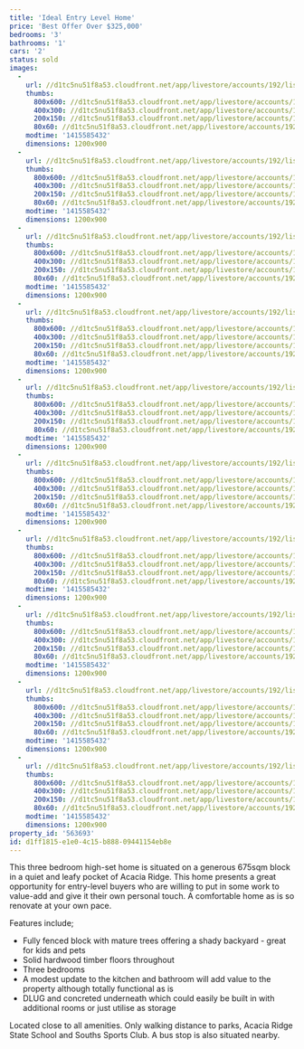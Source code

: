 ```yaml
---
title: 'Ideal Entry Level Home'
price: 'Best Offer Over $325,000'
bedrooms: '3'
bathrooms: '1'
cars: '2'
status: sold
images:
  -
    url: //d1tc5nu51f8a53.cloudfront.net/app/livestore/accounts/192/listings/295932/images/eFront_9588684463_20141110120938.jpg
    thumbs:
      800x600: //d1tc5nu51f8a53.cloudfront.net/app/livestore/accounts/192/listings/295932/images/eFront_9588684463_20141110120938_800x600.jpg
      400x300: //d1tc5nu51f8a53.cloudfront.net/app/livestore/accounts/192/listings/295932/images/eFront_9588684463_20141110120938_400x300.jpg
      200x150: //d1tc5nu51f8a53.cloudfront.net/app/livestore/accounts/192/listings/295932/images/eFront_9588684463_20141110120938_200x150.jpg
      80x60: //d1tc5nu51f8a53.cloudfront.net/app/livestore/accounts/192/listings/295932/images/eFront_9588684463_20141110120938_80x60.jpg
    modtime: '1415585432'
    dimensions: 1200x900
  -
    url: //d1tc5nu51f8a53.cloudfront.net/app/livestore/accounts/192/listings/295932/images/eLiving_4494818868_20141110120942.jpg
    thumbs:
      800x600: //d1tc5nu51f8a53.cloudfront.net/app/livestore/accounts/192/listings/295932/images/eLiving_4494818868_20141110120942_800x600.jpg
      400x300: //d1tc5nu51f8a53.cloudfront.net/app/livestore/accounts/192/listings/295932/images/eLiving_4494818868_20141110120942_400x300.jpg
      200x150: //d1tc5nu51f8a53.cloudfront.net/app/livestore/accounts/192/listings/295932/images/eLiving_4494818868_20141110120942_200x150.jpg
      80x60: //d1tc5nu51f8a53.cloudfront.net/app/livestore/accounts/192/listings/295932/images/eLiving_4494818868_20141110120942_80x60.jpg
    modtime: '1415585432'
    dimensions: 1200x900
  -
    url: //d1tc5nu51f8a53.cloudfront.net/app/livestore/accounts/192/listings/295932/images/eKitchen_8981613461_20141110120939.jpg
    thumbs:
      800x600: //d1tc5nu51f8a53.cloudfront.net/app/livestore/accounts/192/listings/295932/images/eKitchen_8981613461_20141110120939_800x600.jpg
      400x300: //d1tc5nu51f8a53.cloudfront.net/app/livestore/accounts/192/listings/295932/images/eKitchen_8981613461_20141110120939_400x300.jpg
      200x150: //d1tc5nu51f8a53.cloudfront.net/app/livestore/accounts/192/listings/295932/images/eKitchen_8981613461_20141110120939_200x150.jpg
      80x60: //d1tc5nu51f8a53.cloudfront.net/app/livestore/accounts/192/listings/295932/images/eKitchen_8981613461_20141110120939_80x60.jpg
    modtime: '1415585432'
    dimensions: 1200x900
  -
    url: //d1tc5nu51f8a53.cloudfront.net/app/livestore/accounts/192/listings/295932/images/eVerandah_9715107121_20141110120944.jpg
    thumbs:
      800x600: //d1tc5nu51f8a53.cloudfront.net/app/livestore/accounts/192/listings/295932/images/eVerandah_9715107121_20141110120944_800x600.jpg
      400x300: //d1tc5nu51f8a53.cloudfront.net/app/livestore/accounts/192/listings/295932/images/eVerandah_9715107121_20141110120944_400x300.jpg
      200x150: //d1tc5nu51f8a53.cloudfront.net/app/livestore/accounts/192/listings/295932/images/eVerandah_9715107121_20141110120944_200x150.jpg
      80x60: //d1tc5nu51f8a53.cloudfront.net/app/livestore/accounts/192/listings/295932/images/eVerandah_9715107121_20141110120944_80x60.jpg
    modtime: '1415585432'
    dimensions: 1200x900
  -
    url: //d1tc5nu51f8a53.cloudfront.net/app/livestore/accounts/192/listings/295932/images/eBedroom_3917358536_20141110120929.jpg
    thumbs:
      800x600: //d1tc5nu51f8a53.cloudfront.net/app/livestore/accounts/192/listings/295932/images/eBedroom_3917358536_20141110120929_800x600.jpg
      400x300: //d1tc5nu51f8a53.cloudfront.net/app/livestore/accounts/192/listings/295932/images/eBedroom_3917358536_20141110120929_400x300.jpg
      200x150: //d1tc5nu51f8a53.cloudfront.net/app/livestore/accounts/192/listings/295932/images/eBedroom_3917358536_20141110120929_200x150.jpg
      80x60: //d1tc5nu51f8a53.cloudfront.net/app/livestore/accounts/192/listings/295932/images/eBedroom_3917358536_20141110120929_80x60.jpg
    modtime: '1415585432'
    dimensions: 1200x900
  -
    url: //d1tc5nu51f8a53.cloudfront.net/app/livestore/accounts/192/listings/295932/images/eBedroom2_7190676774_20141110120933.jpg
    thumbs:
      800x600: //d1tc5nu51f8a53.cloudfront.net/app/livestore/accounts/192/listings/295932/images/eBedroom2_7190676774_20141110120933_800x600.jpg
      400x300: //d1tc5nu51f8a53.cloudfront.net/app/livestore/accounts/192/listings/295932/images/eBedroom2_7190676774_20141110120933_400x300.jpg
      200x150: //d1tc5nu51f8a53.cloudfront.net/app/livestore/accounts/192/listings/295932/images/eBedroom2_7190676774_20141110120933_200x150.jpg
      80x60: //d1tc5nu51f8a53.cloudfront.net/app/livestore/accounts/192/listings/295932/images/eBedroom2_7190676774_20141110120933_80x60.jpg
    modtime: '1415585432'
    dimensions: 1200x900
  -
    url: //d1tc5nu51f8a53.cloudfront.net/app/livestore/accounts/192/listings/295932/images/eDining_1442651874_20141110120933.jpg
    thumbs:
      800x600: //d1tc5nu51f8a53.cloudfront.net/app/livestore/accounts/192/listings/295932/images/eDining_1442651874_20141110120933_800x600.jpg
      400x300: //d1tc5nu51f8a53.cloudfront.net/app/livestore/accounts/192/listings/295932/images/eDining_1442651874_20141110120933_400x300.jpg
      200x150: //d1tc5nu51f8a53.cloudfront.net/app/livestore/accounts/192/listings/295932/images/eDining_1442651874_20141110120933_200x150.jpg
      80x60: //d1tc5nu51f8a53.cloudfront.net/app/livestore/accounts/192/listings/295932/images/eDining_1442651874_20141110120933_80x60.jpg
    modtime: '1415585432'
    dimensions: 1200x900
  -
    url: //d1tc5nu51f8a53.cloudfront.net/app/livestore/accounts/192/listings/295932/images/eBackyard_5338763809_20141110120925.jpg
    thumbs:
      800x600: //d1tc5nu51f8a53.cloudfront.net/app/livestore/accounts/192/listings/295932/images/eBackyard_5338763809_20141110120925_800x600.jpg
      400x300: //d1tc5nu51f8a53.cloudfront.net/app/livestore/accounts/192/listings/295932/images/eBackyard_5338763809_20141110120925_400x300.jpg
      200x150: //d1tc5nu51f8a53.cloudfront.net/app/livestore/accounts/192/listings/295932/images/eBackyard_5338763809_20141110120925_200x150.jpg
      80x60: //d1tc5nu51f8a53.cloudfront.net/app/livestore/accounts/192/listings/295932/images/eBackyard_5338763809_20141110120925_80x60.jpg
    modtime: '1415585432'
    dimensions: 1200x900
  -
    url: //d1tc5nu51f8a53.cloudfront.net/app/livestore/accounts/192/listings/295932/images/eBackyard2_1754897320_20141110120921.jpg
    thumbs:
      800x600: //d1tc5nu51f8a53.cloudfront.net/app/livestore/accounts/192/listings/295932/images/eBackyard2_1754897320_20141110120921_800x600.jpg
      400x300: //d1tc5nu51f8a53.cloudfront.net/app/livestore/accounts/192/listings/295932/images/eBackyard2_1754897320_20141110120921_400x300.jpg
      200x150: //d1tc5nu51f8a53.cloudfront.net/app/livestore/accounts/192/listings/295932/images/eBackyard2_1754897320_20141110120921_200x150.jpg
      80x60: //d1tc5nu51f8a53.cloudfront.net/app/livestore/accounts/192/listings/295932/images/eBackyard2_1754897320_20141110120921_80x60.jpg
    modtime: '1415585432'
    dimensions: 1200x900
  -
    url: //d1tc5nu51f8a53.cloudfront.net/app/livestore/accounts/192/listings/295932/images/eBathroom_54983599_20141110120925.jpg
    thumbs:
      800x600: //d1tc5nu51f8a53.cloudfront.net/app/livestore/accounts/192/listings/295932/images/eBathroom_54983599_20141110120925_800x600.jpg
      400x300: //d1tc5nu51f8a53.cloudfront.net/app/livestore/accounts/192/listings/295932/images/eBathroom_54983599_20141110120925_400x300.jpg
      200x150: //d1tc5nu51f8a53.cloudfront.net/app/livestore/accounts/192/listings/295932/images/eBathroom_54983599_20141110120925_200x150.jpg
      80x60: //d1tc5nu51f8a53.cloudfront.net/app/livestore/accounts/192/listings/295932/images/eBathroom_54983599_20141110120925_80x60.jpg
    modtime: '1415585432'
    dimensions: 1200x900
property_id: '563693'
id: d1ff1815-e1e0-4c15-b888-09441154eb8e
---
```

This three bedroom high-set home is situated on a generous 675sqm block in a quiet and leafy pocket of Acacia Ridge. This home presents a great opportunity for entry-level buyers who are willing to put in some work to value-add and give it their own personal touch. A comfortable home as is so renovate at your own pace.

Features include;
* Fully fenced block with mature trees offering a shady backyard - great for kids and pets
* Solid hardwood timber floors throughout
* Three bedrooms
* A modest update to the kitchen and bathroom will add value to the property although totally functional as is
* DLUG and concreted underneath which could easily be built in with additional rooms or just utilise as storage

Located close to all amenities. Only walking distance to parks, Acacia Ridge State School and Souths Sports Club. A bus stop is also situated nearby.